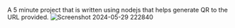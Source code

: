 A 5 minute project that is written using nodejs that helps generate QR to the URL provided. 
![Screenshot 2024-05-29 222840](https://github.com/manvithapula/QR-Generator/assets/113161233/415a95ea-3847-43d7-a251-20f350284e5a)
